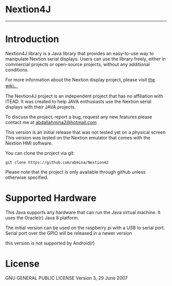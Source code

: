 # Nextion4J

--------------------------------------------------------------------------------

# Introduction

Nextion4J library is a Java library that provides an easy-to-use way to 
manipulate Nextion serial displays. Users can use the library freely, either in 
commercial projects or open-source projects,  without any additional conditions. 

For more information about the Nextion display project, please visit 
[the wiki。](http://wiki.iteadstudio.com/Nextion_HMI_Solution)

The Nextion4J project is an independent project that has no affiliation with
ITEAD. It was created to help JAVA enthusiasts use the Nextion serial displays
with their JAVA projects.

To discuss the project, report a bug, request any new features please contact me
at abdallahmina2@hotmail.com

This version is an initial release that was not tested yet on a physical screen
This version was tested on the Nextion emulator that comes with the Nextion HMI
software.

You can clone the project via git:

    git clone https://github.com/abmina/Nextion4J

Please note that the project is only available through github unless otherwise
specified.

# Supported Hardware

This Java supports any hardware that can run the Java virtual machine. It uses
the Oracle(r) Java 8 platform.

The initial version can be used on the raspberry pi with a USB to serial port.
Serial port over the GPIO will be released in a newer version

this version is not supported by Android(r)

# License

GNU GENERAL PUBLIC LICENSE Version 3, 29 June 2007   